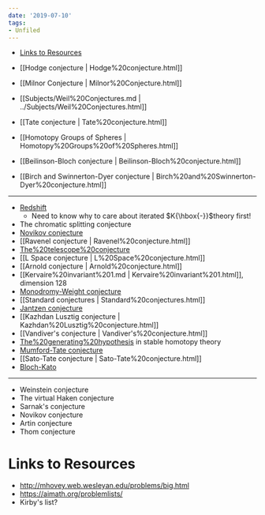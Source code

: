 ```yaml
---
date: '2019-07-10'
tags:
- Unfiled
---
```


-   [Links to Resources](#links-to-resources)














-   [[Hodge conjecture | Hodge%20conjecture.html]]
-   [[Milnor Conjecture | Milnor%20Conjecture.html]]
-   [[Subjects/Weil%20Conjectures.md | ../Subjects/Weil%20Conjectures.html]]
-   [[Tate conjecture | Tate%20conjecture.html]]
-   [[Homotopy Groups of Spheres | Homotopy%20Groups%20of%20Spheres.html]]
-   [[Beilinson-Bloch conjecture | Beilinson-Bloch%20conjecture.html]]
-   [[Birch and Swinnerton-Dyer conjecture | Birch%20and%20Swinnerton-Dyer%20conjecture.html]]

------------------------------------------------------------------------

-   [Redshift](Redshift)
    -   Need to know why to care about iterated $K{\hbox{-}}$theory first!
-   The chromatic splitting conjecture
-   [Novikov conjecture](Novikov%20conjecture)
-   [[Ravenel conjecture | Ravenel%20conjecture.html]]
-   [The%20telescope%20conjecture](The%20telescope%20conjecture)
-   [[L Space conjecture | L%20Space%20conjecture.html]]
-   [[Arnold conjecture | Arnold%20conjecture.html]]
-   [[Kervaire%20invariant%201.md | Kervaire%20invariant%201.html]], dimension 128
-   [Monodromy-Weight conjecture](Monodromy-Weight%20conjecture)
-   [[Standard conjectures | Standard%20conjectures.html]]
-   [Jantzen conjecture](Jantzen%20conjecture)
-   [[Kazhdan Lusztig conjecture | Kazhdan%20Lusztig%20conjecture.html]]
-   [[Vandiver's conjecture | Vandiver's%20conjecture.html]]
-   [The%20generating%20hypothesis](The%20generating%20hypothesis) in stable homotopy theory
-   [Mumford-Tate conjecture](Mumford-Tate%20conjecture)
-   [[Sato-Tate conjecture | Sato-Tate%20conjecture.html]]
-   [Bloch-Kato](Bloch-Kato)

------------------------------------------------------------------------

-   Weinstein conjecture
-   The virtual Haken conjecture
-   Sarnak's conjecture
-   Novikov conjecture
-   Artin conjecture
-   Thom conjecture

Links to Resources
==================

-   <http://mhovey.web.wesleyan.edu/problems/big.html>
-   <https://aimath.org/problemlists/>
-   Kirby's list?
